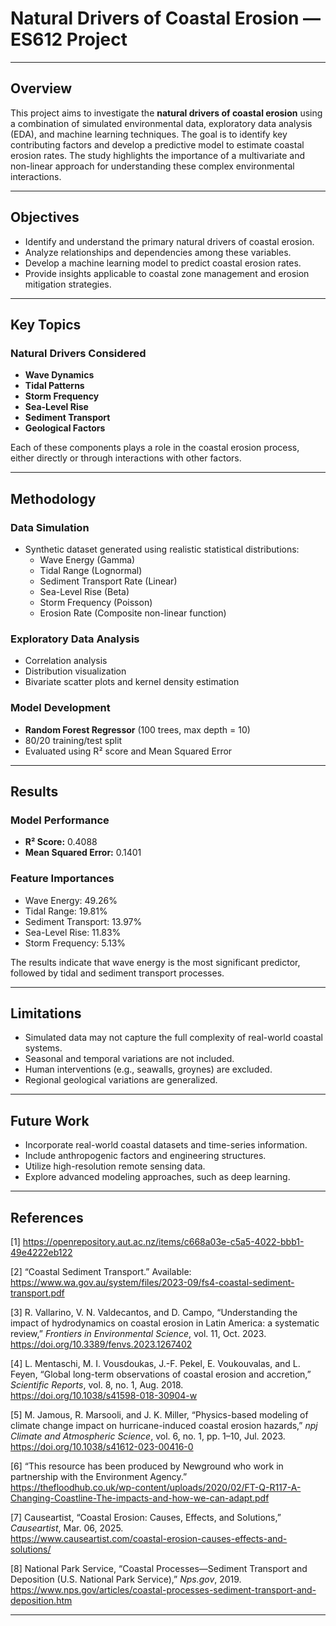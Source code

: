 # Natural Drivers of Coastal Erosion — ES612 Project
---

## Overview

This project aims to investigate the **natural drivers of coastal erosion** using a combination of simulated environmental data, exploratory data analysis (EDA), and machine learning techniques. The goal is to identify key contributing factors and develop a predictive model to estimate coastal erosion rates. The study highlights the importance of a multivariate and non-linear approach for understanding these complex environmental interactions.

---

## Objectives

- Identify and understand the primary natural drivers of coastal erosion.
- Analyze relationships and dependencies among these variables.
- Develop a machine learning model to predict coastal erosion rates.
- Provide insights applicable to coastal zone management and erosion mitigation strategies.

---

## Key Topics

### Natural Drivers Considered
- **Wave Dynamics**  
- **Tidal Patterns**  
- **Storm Frequency**  
- **Sea-Level Rise**  
- **Sediment Transport**  
- **Geological Factors**

Each of these components plays a role in the coastal erosion process, either directly or through interactions with other factors.

---

## Methodology

### Data Simulation
- Synthetic dataset generated using realistic statistical distributions:
  - Wave Energy (Gamma)
  - Tidal Range (Lognormal)
  - Sediment Transport Rate (Linear)
  - Sea-Level Rise (Beta)
  - Storm Frequency (Poisson)
  - Erosion Rate (Composite non-linear function)

### Exploratory Data Analysis
- Correlation analysis
- Distribution visualization
- Bivariate scatter plots and kernel density estimation

### Model Development
- **Random Forest Regressor** (100 trees, max depth = 10)
- 80/20 training/test split
- Evaluated using R² score and Mean Squared Error

---

## Results

### Model Performance
- **R² Score:** 0.4088  
- **Mean Squared Error:** 0.1401

### Feature Importances
- Wave Energy: 49.26%  
- Tidal Range: 19.81%  
- Sediment Transport: 13.97%  
- Sea-Level Rise: 11.83%  
- Storm Frequency: 5.13%

The results indicate that wave energy is the most significant predictor, followed by tidal and sediment transport processes.

---

## Limitations

- Simulated data may not capture the full complexity of real-world coastal systems.
- Seasonal and temporal variations are not included.
- Human interventions (e.g., seawalls, groynes) are excluded.
- Regional geological variations are generalized.

---

## Future Work

- Incorporate real-world coastal datasets and time-series information.
- Include anthropogenic factors and engineering structures.
- Utilize high-resolution remote sensing data.
- Explore advanced modeling approaches, such as deep learning.

---

## References

[1] https://openrepository.aut.ac.nz/items/c668a03e-c5a5-4022-bbb1-49e4222eb122

[2] “Coastal Sediment Transport.” Available:  
https://www.wa.gov.au/system/files/2023-09/fs4-coastal-sediment-transport.pdf

[3] R. Vallarino, V. N. Valdecantos, and D. Campo, “Understanding the impact of hydrodynamics on coastal erosion in Latin America: a systematic review,” *Frontiers in Environmental Science*, vol. 11, Oct. 2023.  
https://doi.org/10.3389/fenvs.2023.1267402

[4] L. Mentaschi, M. I. Vousdoukas, J.-F. Pekel, E. Voukouvalas, and L. Feyen, “Global long-term observations of coastal erosion and accretion,” *Scientific Reports*, vol. 8, no. 1, Aug. 2018.  
https://doi.org/10.1038/s41598-018-30904-w

[5] M. Jamous, R. Marsooli, and J. K. Miller, “Physics-based modeling of climate change impact on hurricane-induced coastal erosion hazards,” *npj Climate and Atmospheric Science*, vol. 6, no. 1, pp. 1–10, Jul. 2023.  
https://doi.org/10.1038/s41612-023-00416-0

[6] “This resource has been produced by Newground who work in partnership with the Environment Agency.”  
https://thefloodhub.co.uk/wp-content/uploads/2020/02/FT-Q-R117-A-Changing-Coastline-The-impacts-and-how-we-can-adapt.pdf

[7] Causeartist, “Coastal Erosion: Causes, Effects, and Solutions,” *Causeartist*, Mar. 06, 2025.  
https://www.causeartist.com/coastal-erosion-causes-effects-and-solutions/

[8] National Park Service, “Coastal Processes—Sediment Transport and Deposition (U.S. National Park Service),” *Nps.gov*, 2019.  
https://www.nps.gov/articles/coastal-processes-sediment-transport-and-deposition.htm

---

